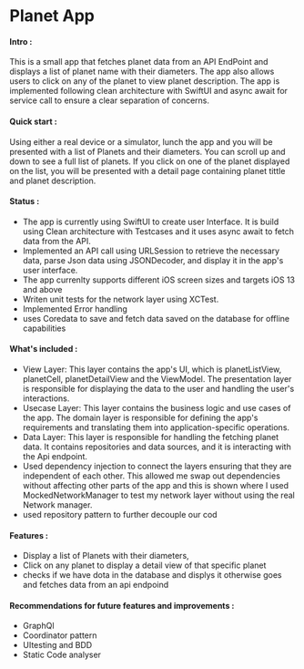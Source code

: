 # Planet App


#### Intro :
This is a small app that fetches planet data from an API EndPoint and displays a list of planet name with their diameters. 
The app also allows users to click on any of the planet to view planet description. 
The app is implemented following clean architecture with SwiftUI and async await for service call to ensure a clear separation of concerns.

#### Quick start :
Using either a real device or a simulator, lunch the app and you will be presented with a list of Planets and their diameters. 
You can scroll up and down to see a full list of planets. If you click on one of the planet displayed on the list, 
you will be presented with a detail page containing planet tittle and planet description.

#### Status :
- The app is currently using SwiftUI to create user Interface. It is build using Clean architecture with Testcases and it uses async await to fetch data from the API.
- Implemented an API call using URLSession to retrieve the necessary data, parse Json data using JSONDecoder, and display it in the app's user interface.
- The app currenlty supports different iOS screen sizes and targets iOS 13 and above
- Writen unit tests for the network layer using XCTest.
- Implemented Error handling
- uses Coredata to save and  fetch data saved on the database for offline capabilities

#### What's included :
- View Layer: This layer contains the app's UI, which is planetListView, planetCell, planetDetailView and the ViewModel. The presentation layer is
responsible for displaying the data to the user and handling the user's interactions.
- Usecase Layer: This layer contains the business logic and use cases of the app. The domain layer is responsible for defining the app's requirements and translating them into application-specific operations.
- Data Layer: This layer is responsible for handling the fetching planet data. It contains repositories and data sources, and it is interacting with the Api endpoint.
- Used dependency injection to connect the layers ensuring that they are independent of each other. This allowed me swap out dependencies without affecting other parts of the app and this is shown where I used MockedNetworkManager to test my network layer without using the real Network manager.
- used repository pattern to further decouple our cod

#### Features :
- Display a list of Planets with their diameters,
- Click on any planet to display a detail view of that specific planet
- checks if we have dota in the database and displys it otherwise goes and fetches data from an api endpoind

#### Recommendations for future features and improvements :
 - GraphQl
 - Coordinator pattern
 - UItesting and BDD
 - Static Code analyser

